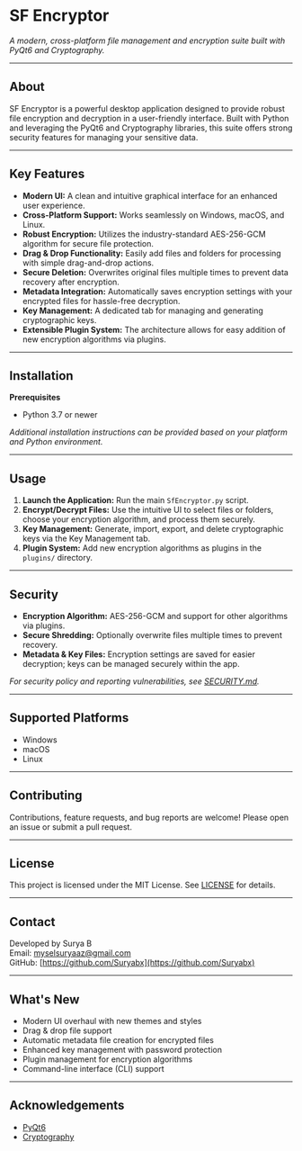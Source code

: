 # SF Encryptor

_A modern, cross-platform file management and encryption suite built with PyQt6 and Cryptography._

---

## About

SF Encryptor is a powerful desktop application designed to provide robust file encryption and decryption in a user-friendly interface. Built with Python and leveraging the PyQt6 and Cryptography libraries, this suite offers strong security features for managing your sensitive data.

---

## Key Features

- **Modern UI:** A clean and intuitive graphical interface for an enhanced user experience.
- **Cross-Platform Support:** Works seamlessly on Windows, macOS, and Linux.
- **Robust Encryption:** Utilizes the industry-standard AES-256-GCM algorithm for secure file protection.
- **Drag & Drop Functionality:** Easily add files and folders for processing with simple drag-and-drop actions.
- **Secure Deletion:** Overwrites original files multiple times to prevent data recovery after encryption.
- **Metadata Integration:** Automatically saves encryption settings with your encrypted files for hassle-free decryption.
- **Key Management:** A dedicated tab for managing and generating cryptographic keys.
- **Extensible Plugin System:** The architecture allows for easy addition of new encryption algorithms via plugins.

---

## Installation

**Prerequisites**
- Python 3.7 or newer

_Additional installation instructions can be provided based on your platform and Python environment._

---

## Usage

1. **Launch the Application:** Run the main `SfEncryptor.py` script.
2. **Encrypt/Decrypt Files:** Use the intuitive UI to select files or folders, choose your encryption algorithm, and process them securely.
3. **Key Management:** Generate, import, export, and delete cryptographic keys via the Key Management tab.
4. **Plugin System:** Add new encryption algorithms as plugins in the `plugins/` directory.

---

## Security

- **Encryption Algorithm:** AES-256-GCM and support for other algorithms via plugins.
- **Secure Shredding:** Optionally overwrite files multiple times to prevent recovery.
- **Metadata & Key Files:** Encryption settings are saved for easier decryption; keys can be managed securely within the app.

_For security policy and reporting vulnerabilities, see [SECURITY.md](SECURITY.md)._

---

## Supported Platforms

- Windows
- macOS
- Linux

---

## Contributing

Contributions, feature requests, and bug reports are welcome! Please open an issue or submit a pull request.

---

## License

This project is licensed under the MIT License. See [LICENSE](LICENSE) for details.

---

## Contact

Developed by Surya B  
Email: myselsuryaaz@gmail.com  
GitHub: [https://github.com/Suryabx](https://github.com/Suryabx)

---

## What's New

- Modern UI overhaul with new themes and styles
- Drag & drop file support
- Automatic metadata file creation for encrypted files
- Enhanced key management with password protection
- Plugin management for encryption algorithms
- Command-line interface (CLI) support

---

## Acknowledgements

- [PyQt6](https://riverbankcomputing.com/software/pyqt/intro)
- [Cryptography](https://cryptography.io/en/latest/)
